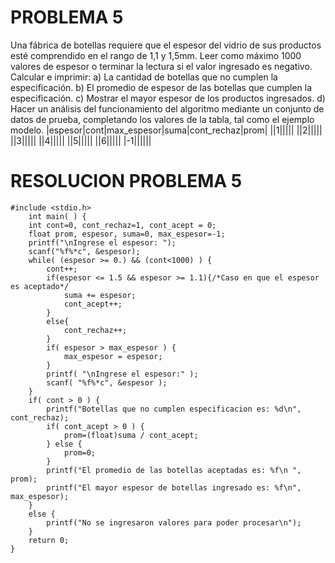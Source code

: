 # PROBLEMA 5

Una fábrica de botellas requiere que el espesor del vidrio de sus productos esté comprendido en el 
rango de 1,1 y 1,5mm. Leer como máximo 1000 valores de espesor o terminar la lectura si el valor 
ingresado es negativo. Calcular e imprimir: 
a) La cantidad de botellas que no cumplen la especificación. 
b) El promedio de espesor de las botellas que cumplen la especificación.
c) Mostrar el mayor espesor de los productos ingresados.
d) Hacer un análisis del funcionamiento del algoritmo mediante un conjunto de datos de prueba, 
completando los valores de la tabla, tal como el ejemplo modelo.
|espesor|cont|max_espesor|suma|cont_rechaz|prom|
||1|||||
||2|||||
||3|||||
||4|||||
||5|||||
||6|||||
|-1||||||

# RESOLUCION PROBLEMA 5
    #include <stdio.h>
        int main( ) {
        int cont=0, cont_rechaz=1, cont_acept = 0;
        float prom, espesor, suma=0, max_espesor=-1;
        printf("\nIngrese el espesor: ");
        scanf("%f%*c", &espesor);
        while( (espesor >= 0.) && (cont<1000) ) {
            cont++;
            if(espesor <= 1.5 && espesor >= 1.1){/*Caso en que el espesor es aceptado*/
                suma += espesor;
                cont_acept++;
            }
            else{
                cont_rechaz++;
            }
            if( espesor > max_espesor ) {
                max_espesor = espesor;
            }
            printf( "\nIngrese el espesor:" );
            scanf( "%f%*c", &espesor );
        }
        if( cont > 0 ) {
            printf("Botellas que no cumplen especificacion es: %d\n", cont_rechaz);
            if( cont_acept > 0 ) {
                prom=(float)suma / cont_acept;
            } else {
                prom=0;
            }
            printf("El promedio de las botellas aceptadas es: %f\n ", prom);
            printf("El mayor espesor de botellas ingresado es: %f\n", max_espesor);
        }
        else {
            printf("No se ingresaron valores para poder procesar\n");
        }
        return 0;
    }
